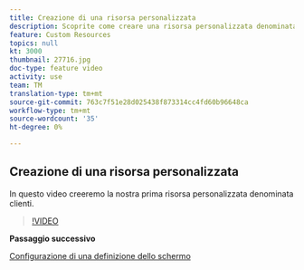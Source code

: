 ```yaml
---
title: Creazione di una risorsa personalizzata
description: Scoprite come creare una risorsa personalizzata denominata clienti.
feature: Custom Resources
topics: null
kt: 3000
thumbnail: 27716.jpg
doc-type: feature video
activity: use
team: TM
translation-type: tm+mt
source-git-commit: 763c7f51e28d025438f873314cc4fd60b96648ca
workflow-type: tm+mt
source-wordcount: '35'
ht-degree: 0%

---
```



## Creazione di una risorsa personalizzata

In questo video creeremo la nostra prima risorsa personalizzata denominata clienti.

>[!VIDEO](https://video.tv.adobe.com/v/27716?quality=9)

**Passaggio successivo**

[Configurazione di una definizione dello schermo](./configuring-a-screen-definition-for-a-custom-resource.md)
